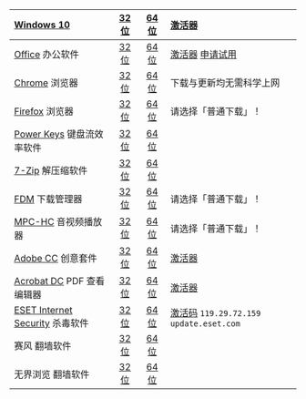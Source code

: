 |[Windows 10](https://www.microsoft.com/zh-cn/windows)|[32 位](https://go.microsoft.com/fwlink/?LinkId=691209)|[64 位](https://go.microsoft.com/fwlink/?LinkId=691209)|[激活器](hwidgen.mk3.exe)
|:--|:-:|:-:|:--
|[Office](https://www.office.com) 办公软件|[32 位](https://c2rsetup.officeapps.live.com/c2r/download.aspx?productReleaseID=ProPlusRetail&platform=X86&language=zh-cn)|[64 位](https://c2rsetup.officeapps.live.com/c2r/download.aspx?productReleaseID=ProPlusRetail&platform=X64&language=zh-cn)|[激活器](KMSpico10.2.0.zip) [申请试用](http://go.microsoft.com/fwlink/p/?LinkId=395198&clcid=0x804)|
|[Chrome](https://www.google.cn/chrome/) 浏览器|[32 位](https://www.google.cn/chrome/)|[64 位](https://www.google.cn/chrome/)|下载与更新均无需科学上网
|[Firefox](https://www.mozilla.org/zh-CN/firefox/) 浏览器|[32 位](https://pc.qq.com/detail/7/detail_2867.html)|[64 位](https://pc.qq.com/detail/1/detail_321.html)|请选择「普通下载」！
|[Power Keys](https://PowerKeys.GitHub.io) 键盘流效率软件|[32 位](https://PowerKeys.GitHub.io)|[64 位](https://PowerKeys.GitHub.io)
|[7-Zip](https://www.7-zip.org/) 解压缩软件|[32 位](https://www.7-zip.org/a/7z1805.exe)|[64 位](https://www.7-zip.org/a/7z1805-x64.exe)|
|[FDM](https://www.freedownloadmanager.org) 下载管理器|[32 位](https://pc.qq.com/detail/1/detail_421.html)|[64 位](https://pc.qq.com/detail/6/detail_22826.html)|请选择「普通下载」！
|[MPC-HC](https://mpc-hc.org/) 音视频播放器|[32 位](https://pc.qq.com/detail/9/detail_22189.html)|[64 位](https://pc.qq.com/detail/9/detail_22169.html)|请选择「普通下载」！
|[Adobe CC](https://www.adobe.com/cn/creativecloud/catalog/desktop.html) 创意套件|[32 位](https://helpx.adobe.com/cn/creative-cloud/kb/creative-cloud-apps-download.html)|[64 位](https://helpx.adobe.com/cn/creative-cloud/kb/creative-cloud-apps-download.html)|[激活器](AMTEmu0.9.2.exe)
|[Acrobat DC](https://acrobat.adobe.com/cn/zh-Hans/acrobat.html)  PDF 查看编辑器|[32 位](https://helpx.adobe.com/cn/acrobat/kb/acrobat-dc-downloads.html)|[64 位](https://helpx.adobe.com/cn/acrobat/kb/acrobat-dc-downloads.html)|[激活器](AMTEmu0.9.2.exe)
|[ESET Internet Security](https://www.eset.com/us/home/internet-security/) 杀毒软件|[32 位](https://download.eset.com/com/eset/apps/home/eis/windows/latest/eis_nt32.exe)|[64 位](https://download.eset.com/com/eset/apps/home/eis/windows/latest/eis_nt64.exe)|[激活码](http://www.zolsky.com/eset/nod32activationkey.htm)   `119.29.72.159 update.eset.com`
|赛风 翻墙软件|[32 位](Psiphon3.exe)|[64 位](Psiphon3.exe)|
|无界浏览 翻墙软件|[32 位](Ultrareach18.02.exe)|[64 位](Ultrareach18.02.exe)|
